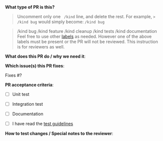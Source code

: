 **What type of PR is this?**
> Uncomment only one ` /kind` line, and delete the rest.
> For example, `> /kind bug` would simply become: `/kind bug`

> /kind bug
> /kind feature
> /kind cleanup
> /kind tests
> /kind documentation
> Feel free to use other [labels](https://github.com/openshift/odo/labels) as needed. However one of the above labels must be present or the PR will not be reviewed. This instruction is for reviewers as well.

**What does this PR do / why we need it**:

**Which issue(s) this PR fixes**:

Fixes #?

**PR acceptance criteria**:

- [ ] Unit test 

- [ ] Integration test 

- [ ] Documentation 

- [ ] I have read the [test guidelines](https://github.com/openshift/odo/blob/master/docs/dev/test-architecture.adoc)

**How to test changes / Special notes to the reviewer**:
